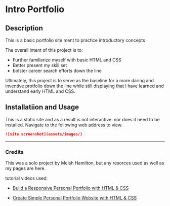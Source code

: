 # Intro Portfolio

## Description

This is a basic portfolio site ment to practice introductory concepts

The overall intent of this project is to:

- Further familiarize myself with basic HTML and CSS
- Better present my skill set
- bolster career search efforts down the line

Ultimately, this project is to serve as the baseline for a more daring and inventive protfolio down the line while still displaying that I have learned and understand early HTML and CSS.

## Installatiion and Usage

This is a static site and as a result is not interactive. nor does it need to be installed. Navigate to the following web address to view.

```md
![site screenshot](assets/images/)
```

---

### Credits

This was a solo project by Meish Hamilton, but any resorces used as well as my pages are here.

tutorial videos used:

<!--General Layout-->

- [Build a Responsive Personal Portfolio with HTML & CSS](https://www.youtube.com/watch?v=Slxdo0Dqxlk)
<!--Navigation-->
- [Create Simple Personal Portfolio Website with HTML & CSS](https://www.youtube.com/watch?v=Dtb3DdSvYRY)
